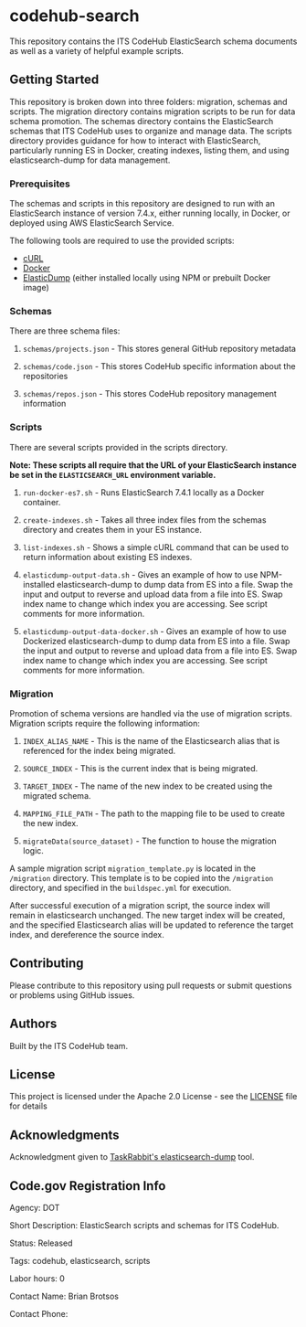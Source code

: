 # codehub-search

This repository contains the ITS CodeHub ElasticSearch schema documents as well as a variety of helpful example scripts.

## Getting Started

This repository is broken down into three folders: migration, schemas and scripts. The migration directory contains migration scripts to be run for data schema promotion. The schemas directory contains the ElasticSearch schemas that ITS CodeHub uses to organize and manage data. The scripts directory provides guidance for how to interact with ElasticSearch, particularly running ES in Docker, creating indexes, listing them, and using elasticsearch-dump for data management.

### Prerequisites

The schemas and scripts in this repository are designed to run with an ElasticSearch instance of version 7.4.x, either running locally, in Docker, or deployed using AWS ElasticSearch Service.

The following tools are required to use the provided scripts:

- [cURL](https://curl.haxx.se/)
- [Docker](https://www.docker.com/)
- [ElasticDump](https://github.com/taskrabbit/elasticsearch-dump) (either installed locally using NPM or prebuilt Docker image)

### Schemas

There are three schema files:

1. `schemas/projects.json` - This stores general GitHub repository metadata

2. `schemas/code.json` - This stores CodeHub specific information about the repositories

3. `schemas/repos.json` - This stores CodeHub repository management information

### Scripts

There are several scripts provided in the scripts directory. 

**Note: These scripts all require that the URL of your ElasticSearch instance be set in the `ELASTICSEARCH_URL` environment variable.**

1. `run-docker-es7.sh` - Runs ElasticSearch 7.4.1 locally as a Docker container.

2. `create-indexes.sh` - Takes all three index files from the schemas directory and creates them in your ES instance.

3. `list-indexes.sh` - Shows a simple cURL command that can be used to return information about existing ES indexes.

4. `elasticdump-output-data.sh` - Gives an example of how to use NPM-installed elasticsearch-dump to dump data from ES into a file. Swap the input and output to reverse and upload data from a file into ES. Swap index name to change which index you are accessing. See script comments for more information.

5. `elasticdump-output-data-docker.sh` - Gives an example of how to use Dockerized elasticsearch-dump to dump data from ES into a file. Swap the input and output to reverse and upload data from a file into ES. Swap index name to change which index you are accessing. See script comments for more information.

### Migration

Promotion of schema versions are handled via the use of migration scripts. Migration scripts require the following information:

1. `INDEX_ALIAS_NAME` - This is the name of the Elasticsearch alias that is referenced for the index being migrated.

2. `SOURCE_INDEX` - This is the current index that is being migrated.

3. `TARGET_INDEX` - The name of the new index to be created using the migrated schema.

4. `MAPPING_FILE_PATH` - The path to the mapping file to be used to create the new index.

5. `migrateData(source_dataset)` - The function to house the migration logic.

A sample migration script `migration_template.py` is located in the `/migration` directory. This template is to be copied into the `/migration` directory, and specified in the `buildspec.yml` for execution.

After successful execution of a migration script, the source index will remain in elasticsearch unchanged. The new target index will be created, and the specified Elasticsearch alias will be updated to reference the target index, and dereference the source index.

## Contributing

Please contribute to this repository using pull requests or submit questions or problems using GitHub issues.

## Authors

Built by the ITS CodeHub team.

## License

This project is licensed under the Apache 2.0 License - see the [LICENSE](LICENSE) file for details

## Acknowledgments

Acknowledgment given to [TaskRabbit's elasticsearch-dump](https://github.com/taskrabbit/elasticsearch-dump) tool.

## Code.gov Registration Info

Agency: DOT

Short Description: ElasticSearch scripts and schemas for ITS CodeHub.

Status: Released

Tags: codehub, elasticsearch, scripts

Labor hours: 0

Contact Name: Brian Brotsos

Contact Phone:

